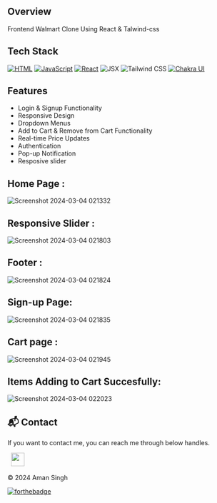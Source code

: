 ## Overview
Frontend Walmart Clone Using React & Talwind-css

## Tech Stack
[![HTML](https://img.shields.io/badge/HTML-%23E34F26.svg?style=for-the-badge&logo=html5&logoColor=white)](https://developer.mozilla.org/en-US/docs/Web/HTML)
[![JavaScript](https://img.shields.io/badge/JavaScript-%23F7DF1E.svg?style=for-the-badge&logo=javascript&logoColor=black)](https://developer.mozilla.org/en-US/docs/Web/JavaScript)
[![React](https://img.shields.io/badge/React-%2361DAFB.svg?style=for-the-badge&logo=react&logoColor=white)](https://reactjs.org/)
<img alt="JSX" src="https://img.shields.io/badge/JSX-%2300D8FF.svg?style=for-the-badge&logo=react&logoColor=white"/>
<img alt="Tailwind CSS" src="https://img.shields.io/badge/Tailwind_CSS-38B2AC?style=for-the-badge&logo=tailwind-css&logoColor=white"/>
[![Chakra UI](https://img.shields.io/badge/Chakra_UI-%23319795.svg?style=for-the-badge&logo=chakra-ui&logoColor=white)](https://chakra-ui.com/)


## Features

- Login & Signup Functionality
- Responsive Design
- Dropdown Menus
- Add to Cart & Remove from Cart Functionality
- Real-time Price Updates
- Authentication
- Pop-up Notification
- Resposive slider

## Home Page :
![Screenshot 2024-03-04 021332](https://github.com/aman2282003/E-commerce_site/assets/131010086/62d8291a-6a48-4051-a413-ac2b143fa2f7)
## Responsive Slider :
![Screenshot 2024-03-04 021803](https://github.com/aman2282003/E-commerce_site/assets/131010086/f4947514-07c9-49bd-9dee-ab9c9927176b)
## Footer :
![Screenshot 2024-03-04 021824](https://github.com/aman2282003/E-commerce_site/assets/131010086/2fdb7a8f-74f7-4a8b-b1bf-311f04fbe636)
## Sign-up Page:
![Screenshot 2024-03-04 021835](https://github.com/aman2282003/E-commerce_site/assets/131010086/c334e3ef-9f99-4e83-a657-592abaa750e3)
## Cart page :
![Screenshot 2024-03-04 021945](https://github.com/aman2282003/E-commerce_site/assets/131010086/9db2d4ff-bfea-43db-9201-7f4d5a1911fa)
## Items Adding to Cart Succesfully:
![Screenshot 2024-03-04 022023](https://github.com/aman2282003/E-commerce_site/assets/131010086/d1e7b6ce-cfcc-4433-a07f-7913dea9a357)


<h2>📬 Contact</h2>

If you want to contact me, you can reach me through below handles.

&nbsp;&nbsp;<a href="https://www.linkedin.com/in/amandeep-singh-50b655216/"><img src="https://www.felberpr.com/wp-content/uploads/linkedin-logo.png" width="30"></img></a>

© 2024 Aman Singh


[![forthebadge](https://forthebadge.com/images/badges/built-with-love.svg)](https://forthebadge.com)






